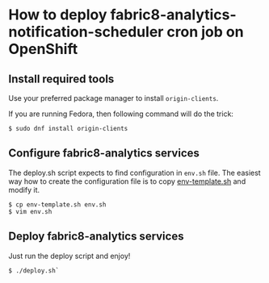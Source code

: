 # How to deploy fabric8-analytics-notification-scheduler cron job on OpenShift

## Install required tools

Use your preferred package manager to install `origin-clients`.

If you are running Fedora, then following command will do the trick:

```shell
$ sudo dnf install origin-clients
```

## Configure fabric8-analytics services

The deploy.sh script expects to find configuration in `env.sh` file.
The easiest way how to create the configuration file is to copy [env-template.sh](env-template.sh) and modify it.

```shell
$ cp env-template.sh env.sh
$ vim env.sh
```

## Deploy fabric8-analytics services

Just run the deploy script and enjoy!

```shell
$ ./deploy.sh`
```